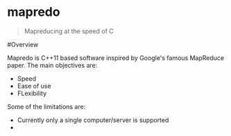 mapredo
=======

> Mapreducing at the speed of C

#Overview

Mapredo is C++11 based software inspired by Google's famous MapReduce paper.  The main objectives are:

- Speed
- Ease of use
- FLexibility

Some of the limitations are:

- Currently only a single computer/server is supported
-
